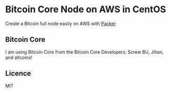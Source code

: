 # Bitcoin Core Node on AWS in CentOS

Create a Bitcoin full node easily on AWS with [Packer](https://www.packer.io)

## Bitcoin Core
I am using Bitcoin Core from the Bitcoin Core Developers. Screw BU, Jihan, and altcoins!

## Licence
MIT